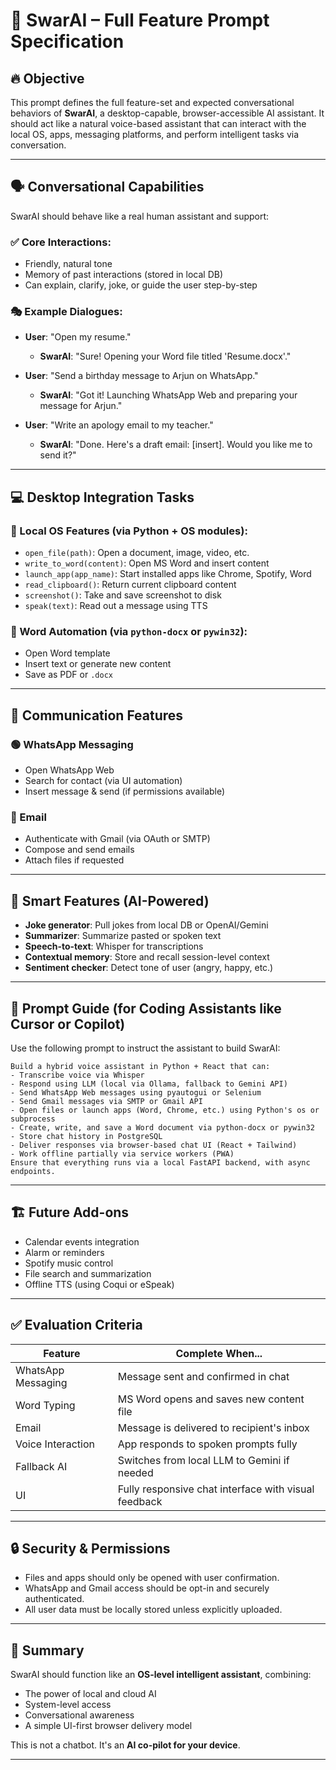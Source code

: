 # 🧠 SwarAI – Full Feature Prompt Specification

## 🔥 Objective

This prompt defines the full feature-set and expected conversational behaviors of **SwarAI**, a desktop-capable, browser-accessible AI assistant. It should act like a natural voice-based assistant that can interact with the local OS, apps, messaging platforms, and perform intelligent tasks via conversation.

---

## 🗣️ Conversational Capabilities

SwarAI should behave like a real human assistant and support:

### ✅ Core Interactions:

* Friendly, natural tone
* Memory of past interactions (stored in local DB)
* Can explain, clarify, joke, or guide the user step-by-step

### 🎭 Example Dialogues:

* **User**: "Open my resume."

  * **SwarAI**: "Sure! Opening your Word file titled 'Resume.docx'."
* **User**: "Send a birthday message to Arjun on WhatsApp."

  * **SwarAI**: "Got it! Launching WhatsApp Web and preparing your message for Arjun."
* **User**: "Write an apology email to my teacher."

  * **SwarAI**: "Done. Here's a draft email: \[insert]. Would you like me to send it?"

---

## 💻 Desktop Integration Tasks

### 🧰 Local OS Features (via Python + OS modules):

* `open_file(path)`: Open a document, image, video, etc.
* `write_to_word(content)`: Open MS Word and insert content
* `launch_app(app_name)`: Start installed apps like Chrome, Spotify, Word
* `read_clipboard()`: Return current clipboard content
* `screenshot()`: Take and save screenshot to disk
* `speak(text)`: Read out a message using TTS

### 📝 Word Automation (via `python-docx` or `pywin32`):

* Open Word template
* Insert text or generate new content
* Save as PDF or `.docx`

---

## 📲 Communication Features

### 🟢 WhatsApp Messaging

* Open WhatsApp Web
* Search for contact (via UI automation)
* Insert message & send (if permissions available)

### 📧 Email

* Authenticate with Gmail (via OAuth or SMTP)
* Compose and send emails
* Attach files if requested

---

## 🤹 Smart Features (AI-Powered)

* **Joke generator**: Pull jokes from local DB or OpenAI/Gemini
* **Summarizer**: Summarize pasted or spoken text
* **Speech-to-text**: Whisper for transcriptions
* **Contextual memory**: Store and recall session-level context
* **Sentiment checker**: Detect tone of user (angry, happy, etc.)

---

## 🧠 Prompt Guide (for Coding Assistants like Cursor or Copilot)

Use the following prompt to instruct the assistant to build SwarAI:

```
Build a hybrid voice assistant in Python + React that can:
- Transcribe voice via Whisper
- Respond using LLM (local via Ollama, fallback to Gemini API)
- Send WhatsApp Web messages using pyautogui or Selenium
- Send Gmail messages via SMTP or Gmail API
- Open files or launch apps (Word, Chrome, etc.) using Python's os or subprocess
- Create, write, and save a Word document via python-docx or pywin32
- Store chat history in PostgreSQL
- Deliver responses via browser-based chat UI (React + Tailwind)
- Work offline partially via service workers (PWA)
Ensure that everything runs via a local FastAPI backend, with async endpoints.
```

---

## 🏗️ Future Add-ons

* Calendar events integration
* Alarm or reminders
* Spotify music control
* File search and summarization
* Offline TTS (using Coqui or eSpeak)

---

## ✅ Evaluation Criteria

| Feature            | Complete When...                                     |
| ------------------ | ---------------------------------------------------- |
| WhatsApp Messaging | Message sent and confirmed in chat                   |
| Word Typing        | MS Word opens and saves new content file             |
| Email              | Message is delivered to recipient's inbox            |
| Voice Interaction  | App responds to spoken prompts fully                 |
| Fallback AI        | Switches from local LLM to Gemini if needed          |
| UI                 | Fully responsive chat interface with visual feedback |

---

## 🔒 Security & Permissions

* Files and apps should only be opened with user confirmation.
* WhatsApp and Gmail access should be opt-in and securely authenticated.
* All user data must be locally stored unless explicitly uploaded.

---

## 🎯 Summary

SwarAI should function like an **OS-level intelligent assistant**, combining:

* The power of local and cloud AI
* System-level access
* Conversational awareness
* A simple UI-first browser delivery model

This is not a chatbot. It's an **AI co-pilot for your device**.

---
